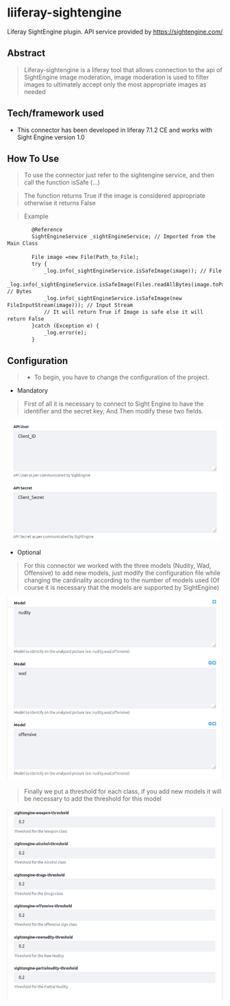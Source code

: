 # liiferay-sightengine
Liferay SightEngine plugin. API service provided by https://sightengine.com/

## Abstract 
> Liferay-sightengine is a liferay tool that allows connection to the api of SightEngine image moderation, image moderation is used to filter images to ultimately accept only the most appropriate images as needed

## Tech/framework used

* This connector has been developed in liferay 7.1.2 CE and works with Sight Engine version 1.0

## How To Use

> To use the connector just refer to the sightengine service, and then call the function isSafe (...)

> The function returns True if the image is considered appropriate otherwise it returns False

> Example
```
		@Reference
		SightEngineService _sightEngineService; // Imported from the Main Class

		File image =new File(Path_to_File);
		try {
			_log.info(_sightEngineService.isSafeImage(image)); // File
			_log.info(_sightEngineService.isSafeImage(Files.readAllBytes(image.toPath()))); // Bytes
			_log.info(_sightEngineService.isSafeImage(new FileInputStream(image))); // Input Stream
			// It will return True if Image is safe else it will return False
		}catch (Exception e) {
			_log.error(e);
		}
```

## Configuration 
> * To begin, you have to change the configuration of the project.

* Mandatory

> First of all it is necessary to connect to Sight Engine to have the identifier and the secret key, And Then modify  these two fields.

![image alt ggg](https://raw.githubusercontent.com/Ajizan/liferay-sightengine/master/Img/Credentials.png)

* Optional

> For this connector we worked with the three models (Nudity, Wad, Offensive) to add new models, just modify the configuration file while changing the cardinality according to the number of models used (Of course it is necessary that the models are supported by SightEngine)

![image](https://raw.githubusercontent.com/Ajizan/liferay-sightengine/master/Img/Models.png)

> Finally we put a threshold for each class, if you add new models it will be necessary to add the threshold for this model

![image](https://raw.githubusercontent.com/Ajizan/liferay-sightengine/master/Img/Thresholds.png)



